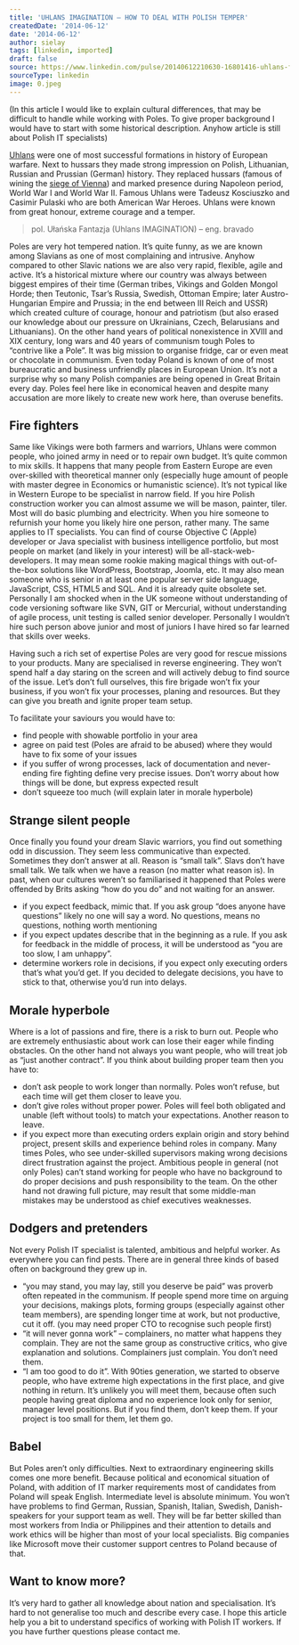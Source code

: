 ```yaml
---
title: 'UHLANS IMAGINATION – HOW TO DEAL WITH POLISH TEMPER'
createdDate: '2014-06-12'
date: '2014-06-12'
author: sielay
tags: [linkedin, imported]
draft: false
source: https://www.linkedin.com/pulse/20140612210630-16801416-uhlans-fantasy-how-to-deal-with-polish-temper/
sourceType: linkedin
image: 0.jpeg
---
```


(In this article I would like to explain cultural differences, that may be difficult to handle while working with Poles. To give proper background I would have to start with some historical description. Anyhow article is still about Polish IT specialists)

[Uhlans](http://en.wikipedia.org/wiki/Uhlan) were one of most successful formations in history of European warfare. Next to hussars they made strong impression on Polish, Lithuanian, Russian and Prussian (German) history. They replaced hussars (famous of wining the [siege of Vienna](http://en.wikipedia.org/wiki/Siege_of_Vienna)) and marked presence during Napoleon period, World War I and World War II. Famous Uhlans were Tadeusz Kosciuszko and Casimir Pulaski who are both American War Heroes. Uhlans were known from great honour, extreme courage and a temper.

> pol. Ułańska Fantazja (Uhlans IMAGINATION) – eng. bravado

Poles are very hot tempered nation. It’s quite funny, as we are known among Slavians as one of most complaining and intrusive. Anyhow compared to other Slavic nations we are also very rapid, flexible, agile and active. It’s a historical mixture where our country was always between biggest empires of their time (German tribes, Vikings and Golden Mongol Horde; then Teutonic, Tsar’s Russia, Swedish, Ottoman Empire; later Austro-Hungarian Empire and Prussia; in the end between III Reich and USSR) which created culture of courage, honour and patriotism (but also erased our knowledge about our pressure on Ukrainians, Czech, Belarusians and Lithuanians). On the other hand years of political nonexistence in XVIII and XIX century, long wars and 40 years of communism tough Poles to “contrive like a Pole”. It was big mission to organise fridge, car or even meat or chocolate in communism. Even today Poland is known of one of most bureaucratic and business unfriendly places in European Union. It’s not a surprise why so many Polish companies are being opened in Great Britain every day. Poles feel here like in economical heaven and despite many accusation are more likely to create new work here, than overuse benefits.

## Fire fighters

Same like Vikings were both farmers and warriors, Uhlans were common people, who joined army in need or to repair own budget. It’s quite common to mix skills. It happens that many people from Eastern Europe are even over-skilled with theoretical manner only (especially huge amount of people with master degree in Economics or humanistic science). It’s not typical like in Western Europe to be specialist in narrow field. If you hire Polish construction worker you can almost assume we will be mason, painter, tiler. Most will do basic plumbing and electricity. When you hire someone to refurnish your home you likely hire one person, rather many. The same applies to IT specialists. You can find of course Objective C (Apple) developer or Java specialist with business intelligence portfolio, but most people on market (and likely in your interest) will be all-stack-web-developers. It may mean some rookie making magical things with out-of-the-box solutions like WordPress, Bootstrap, Joomla, etc. It may also mean someone who is senior in at least one popular server side language, JavaScript, CSS, HTML5 and SQL. And it is already quite obsolete set. Personally I am shocked when in the UK someone without understanding of code versioning software like SVN, GIT or Mercurial, without understanding of agile process, unit testing is called senior developer. Personally I wouldn’t hire such person above junior and most of juniors I have hired so far learned that skills over weeks.

Having such a rich set of expertise Poles are very good for rescue missions to your products. Many are specialised in reverse engineering. They won’t spend half a day staring on the screen and will actively debug to find source of the issue. Let’s don’t full ourselves, this fire brigade won’t fix your business, if you won’t fix your processes, planing and resources. But they can give you breath and ignite proper team setup.

To facilitate your saviours you would have to:

 * find people with showable portfolio in your area
 * agree on paid test (Poles are afraid to be abused) where they would have to fix some of your issues
 * if you suffer of wrong processes, lack of documentation and never-ending fire fighting define very precise issues. Don’t worry about how things will be done, but express expected result
 * don’t squeeze too much (will explain later in morale hyperbole)

## Strange silent people

Once finally you found your dream Slavic warriors, you find out something odd in discussion. They seem less communicative than expected. Sometimes they don’t answer at all. Reason is “small talk”. Slavs don’t have small talk. We talk when we have a reason (no matter what reason is). In past, when our cultures weren’t so familiarised it happened that Poles were offended by Brits asking “how do you do” and not waiting for an answer.

 * if you expect feedback, mimic that. If you ask group “does anyone have questions” likely no one will say a word. No questions, means no questions, nothing worth mentioning
 * if you expect updates describe that in the beginning as a rule. If you ask for feedback in the middle of process, it will be understood as “you are too slow, I am unhappy”.
 * determine workers role in decisions, if you expect only executing orders that’s what you’d get. If you decided to delegate decisions, you have to stick to that, otherwise you’d run into delays.

## Morale hyperbole

Where is a lot of passions and fire, there is a risk to burn out. People who are extremely enthusiastic about work can lose their eager while finding obstacles. On the other hand not always you want people, who will treat job as “just another contract”. If you think about building proper team then you have to:

 * don’t ask people to work longer than normally. Poles won’t refuse, but each time will get them closer to leave you.
 * don’t give roles without proper power. Poles will feel both obligated and unable (left without tools) to match your expectations. Another reason to leave.
 * if you expect more than executing orders explain origin and story behind project, present skills and experience behind roles in company. Many times Poles, who see under-skilled supervisors making wrong decisions direct frustration against the project. Ambitious people in general (not only Poles) can’t stand working for people who have no background to do proper decisions and push responsibility to the team. On the other hand not drawing full picture, may result that some middle-man mistakes may be understood as chief executives weaknesses.

## Dodgers and pretenders

Not every Polish IT specialist is talented, ambitious and helpful worker. As everywhere you can find pests. There are in general three kinds of based often on background they grew up in.

 * “you may stand, you may lay, still you deserve be paid” was proverb often repeated in the communism. If people spend more time on arguing your decisions, makings plots, forming groups (especially against other team members), are spending longer time at work, but not productive, cut it off. (you may need proper CTO to recognise such people first)
 * “it will never gonna work” – complainers, no matter what happens they complain. They are not the same group as constructive critics, who give explanation and solutions. Complainers just complain. You don’t need them.
 * “I am too good to do it”. With 90ties generation, we started to observe people, who have extreme high expectations in the first place, and give nothing in return. It’s unlikely you will meet them, because often such people having great diploma and no experience look only for senior, manager level positions. But if you find them, don’t keep them. If your project is too small for them, let them go.

## Babel

But Poles aren’t only difficulties. Next to extraordinary engineering skills comes one more benefit. Because political and economical situation of Poland, with addition of IT marker requirements most of candidates from Poland will speak English. Intermediate level is absolute minimum. You won’t have problems to find German, Russian, Spanish, Italian, Swedish, Danish-speakers for your support team as well. They will be far better skilled than most workers from India or Philippines and their attention to details and work ethics will be higher than most of your local specialists. Big companies like Microsoft move their customer support centres to Poland because of that.

## Want to know more?

It’s very hard to gather all knowledge about nation and specialisation. It’s hard to not generalise too much and describe every case. I hope this article help you a bit to understand specifics of working with Polish IT workers. If you have further questions please contact me.



